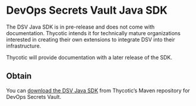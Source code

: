 ﻿[title]: # (DSV Java SDK)
[tags]: # (,)
[priority]: # (2500)

# DevOps Secrets Vault Java SDK

The DSV Java SDK is in pre-release and does not come with documentation. Thycotic intends it for technically mature organizations interested in creating their own extensions to integrate DSV into their infrastructure.

Thycotic will provide documentation with a later release of the SDK.

## Obtain

You can [download the DSV Java SDK](https://mvnrepository.com/artifact/com.thycotic/devops-secrets-vault-sdk/1.0.0) from Thycotic’s Maven repository for DevOps Secrets Vault.

